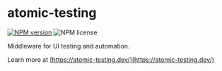 # atomic-testing

[![NPM version](https://img.shields.io/npm/v/@atomic-testing/core.svg?style=flat)](https://www.npmjs.com/package/@atomic-testing/core) ![NPM license](https://img.shields.io/npm/l/@atomic-testing/core.svg?style=flat)

Middleware for UI testing and automation.

Learn more at [https://atomic-testing.dev/](https://atomic-testing.dev/)
